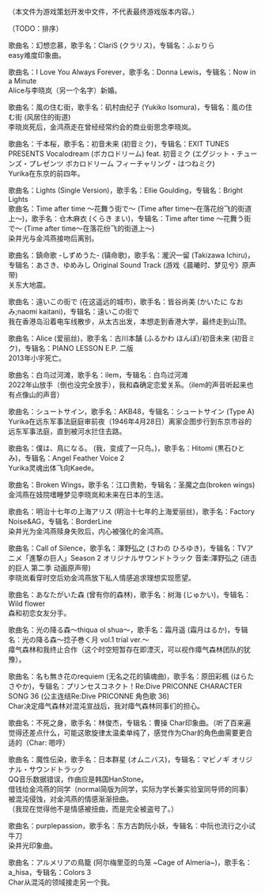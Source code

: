 （本文件为游戏策划开发中文件，不代表最终游戏版本内容。）

（TODO：排序）

歌曲名：幻想恋慕，歌手名：ClariS (クラリス)，专辑名：ふぉりら  
easy难度印象曲。  

歌曲名：I Love You Always Forever，歌手名：Donna Lewis，专辑名：Now in a Minute  
Alice与李晓岚（另一个名字）新婚。

歌曲名：風の住む街，歌手名：矶村由纪子 (Yukiko Isomura)，专辑名：風の住む街 (风居住的街道)  
李晓岚死后，金鸿燕走在曾经经常约会的商业街思念李晓岚。  

歌曲名：千本桜，歌手名：初音未来 (初音ミク)，专辑名：EXIT TUNES PRESENTS Vocalodream (ボカロドリーム) feat. 初音ミク (エグジット・チューンズ・プレゼンツ ボカロドリーム フィーチャリング・はつねミク)  
Yurika在东京的前四年。  

歌曲名：Lights (Single Version)，歌手名：Ellie Goulding，专辑名：Bright Lights  
歌曲名：Time after time ～花舞う街で～ (Time after time～在落花纷飞的街道上～)，歌手名：仓木麻衣 (くらき まい)，专辑名：Time after time ～花舞う街で～ (Time after time～在落花纷飞的街道上～)  
染井光与金鸿燕接吻后离别。  

歌曲名：鎮命歌 -しずめうた- (镇命歌)，歌手名：瀧沢一留 (Takizawa Ichiru)，专辑名：あさき、ゆめみし Original Sound Track (游戏《晨曦时、梦见兮》原声带)   
关东大地震。  

歌曲名：遠いこの街で (在这遥远的城市)，歌手名：皆谷尚美 (かいたに なおみ;naomi kaitani)，专辑名：遠いこの街で  
我在香港岛沿着电车线散步，从太古出发，本想走到香港大学，最终走到山顶。  

歌曲名：Alice (爱丽丝)，歌手名：古川本舗 (ふるかわ ほんぽ)/初音未来 (初音ミク)，专辑名：PIANO LESSON E.P. 二版  
2013年小宇死亡。  

歌曲名：白鸟过河滩，歌手名：ilem，专辑名：白鸟过河滩  
2022年山放手（倒也没完全放手），我和森确定恋爱关系。（ilem的声音听起来也有点像山的声音）  

歌曲名：シュートサイン，歌手名：AKB48，专辑名：シュートサイン (Type A)  
Yurika在远东军事法庭庭审前夜（1946年4月28日）离家企图步行到东京市谷的远东军事法庭，直到被河水拦住去路。  

歌曲名：僕は、鳥になる。 (我，变成了一只鸟。)，歌手名：Hitomi (黒石ひとみ)，专辑名：Angel Feather Voice 2  
Yurika灵魂出体飞向Kaede。  

歌曲名：Broken Wings，歌手名：江口贵勅，专辑名：圣魔之血(broken wings)  
金鸿燕在妓院嗜睡梦见李晓岚和未来在日本的生活。  

歌曲名：明治十七年の上海アリス (明治十七年的上海爱丽丝)，歌手名：Factory Noise&AG，专辑名：BorderLine  
染井光为金鸿燕赎身失败后，内心被强化的金鸿燕。  

歌曲名：Call of Silence，歌手名：澤野弘之 (さわの ひろゆき)，专辑名：TVアニメ「進撃の巨人」Season 2 オリジナルサウンドトラック 音楽:澤野弘之 (进击的巨人 第二季 动画原声带)  
李晓岚看穿时空后劝金鸿燕放下私人情感追求理想实现愿望。  

歌曲名：あなたがいた森 (曾有你的森林)，歌手名：树海 (じゅかい)，专辑名：Wild flower  
森和初恋女友分手。  

歌曲名：光の降る森～thiqua ol shua～，歌手名：霜月遥 (霜月はるか)，专辑名：光の降る森～捻子巻く月 vol.1 trial ver.～  
瘴气森林和我终止合作（这个时空短暂存在即湮灭，可以视作瘴气森林团队的犹豫）。  

歌曲名：名も無き花のrequiem (无名之花的镇魂曲)，歌手名：原田彩楓 (はらた さやか)，专辑名：プリンセスコネクト！Re:Dive PRICONNE CHARACTER SONG 36 (公主连结Re:Dive PRICONNE 角色歌 36)  
Char决定瘴气森林对混沌宣战后，我对瘴气森林同事们的担心。  

歌曲名：不死之身，歌手名：林俊杰，专辑名：曹操
Char印象曲。（听了百来遍觉得还差点什么，可能这歌旋律太温柔单纯了，感觉作为Char的角色曲需要更合适的（Char: 嗯哼）

歌曲名：魔性伝染，歌手名：日本群星 (オムニバス)，专辑名：マビノギ オリジナル・サウンドトラック  
QQ音乐数据错误，作曲应是韩国HanStone。  
借钱给金鸿燕的同学（normal简版为同学，实际为学长兼实验室同导师的同事）被混沌侵蚀，对金鸿燕的情感渐渐扭曲。  
（我现在觉得他不是情感被扭曲，而是完全被盗号了。）  

歌曲名：purplepassion，歌手名：东方古韵阮小妖，专辑名：中阮也流行之小试牛刀  
染井光印象曲。  

歌曲名：アルメリアの鳥籠 (阿尔梅里亚的鸟笼 ~Cage of Almeria~)，歌手名：a_hisa，专辑名：Colors 3  
Char从混沌的领域接走另一个我。  
